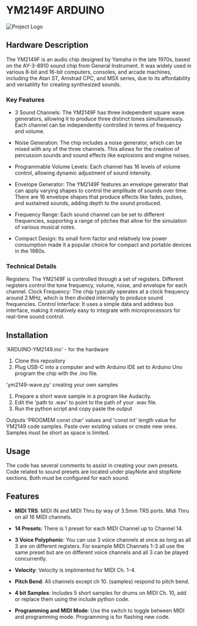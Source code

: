 # YM2149F ARDUINO

![Project Logo](link-to-logo) <!-- Logo soon -->

## Hardware Description

The YM2149F is an audio chip designed by Yamaha in the late 1970s, based on the AY-3-8910 sound chip from General Instrument. It was widely used in various 8-bit and 16-bit computers, consoles, and arcade machines, including the Atari ST, Amstrad CPC, and MSX series, due to its affordability and versatility for creating synthesized sounds.

### Key Features
- 3 Sound Channels: The YM2149F has three independent square wave generators, allowing it to produce three distinct tones simultaneously. Each channel can be independently controlled in terms of frequency and volume.

- Noise Generation: The chip includes a noise generator, which can be mixed with any of the three channels. This allows for the creation of percussion sounds and sound effects like explosions and engine noises.

- Programmable Volume Levels: Each channel has 16 levels of volume control, allowing dynamic adjustment of sound intensity.

- Envelope Generator: The YM2149F features an envelope generator that can apply varying shapes to control the amplitude of sounds over time. There are 16 envelope shapes that produce effects like fades, pulses, and sustained sounds, adding depth to the sound produced.

- Frequency Range: Each sound channel can be set to different frequencies, supporting a range of pitches that allow for the simulation of various musical notes.

- Compact Design: Its small form factor and relatively low power consumption made it a popular choice for compact and portable devices in the 1980s.

### Technical Details
Registers: The YM2149F is controlled through a set of registers. Different registers control the tone frequency, volume, noise, and envelope for each channel.
Clock Frequency: The chip typically operates at a clock frequency around 2 MHz, which is then divided internally to produce sound frequencies.
Control Interface: It uses a simple data and address bus interface, making it relatively easy to integrate with microprocessors for real-time sound control.

## Installation

'ARDUINO-YM2149.ino' - for the hardware
1. Clone this repository
2. Plug USB-C into a computer and with Arduino IDE set to Arduino Uno program the chip with the .ino file.

'ym2149-wave.py' creating your own samples
1. Prepare a short wave sample in a program like Audacity.
2. Edit the 'path to .wav' to point to the path of your .wav file.
3. Run the python script and copy paste the output

Outputs 'PROGMEM const char' values and 'const int' length value for YM2149 code samples. Paste over existing values or create new ones. Samples must be short as space is limited.

## Usage

The code has several comments to assist in creating your own presets. Code related to sound presets are located under playNote and stopNote sections. Both must be configured for each sound.

## Features

- **MIDI TRS**: MIDI IN and MIDI Thru by way of 3.5mm TRS ports. Midi Thru on all 16 MIDI channels.

- **14 Presets**: There is 1 preset for each MIDI Channel up to Channel 14.

- **3 Voice Polyphonic**: You can use 3 voice channels at once as long as all 3 are on different registers. For example MIDI Channels 1-3 all use the same preset but are on different voice channels and all 3 can be played concurrently.
- **Velocity**: Velocity is implimented for MIDI Ch. 1-4.

- **Pitch Bend**: All channels except ch 10. (samples) respond to pitch bend.

- **4 bit Samples**: Includes 5 short samples for drums on MIDI Ch. 10, add or replace them using the include python code.

- **Programming and MIDI Mode**: Use the switch to toggle between MIDI and programming mode. Programming is for flashing new code.
